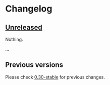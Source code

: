 # Changelog

## [Unreleased](https://github.com/decidim/decidim/tree/HEAD)

Nothing.

...

## Previous versions

Please check [0.30-stable](https://github.com/decidim/decidim/blob/release/0.30-stable/CHANGELOG.md) for previous changes.
